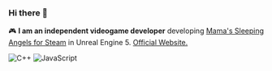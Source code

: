 ### Hi there 👋

<!--
**caydenbullock/caydenbullock** is a ✨ _special_ ✨ repository because its `README.md` (this file) appears on your GitHub profile.

Here are some ideas to get you started:

- 🔭 I’m currently working on ...
- 🌱 I’m currently learning ...
- 👯 I’m looking to collaborate on ...
- 🤔 I’m looking for help with ...
- 💬 Ask me about ...
- 📫 How to reach me: ...
- 😄 Pronouns: ...
- ⚡ Fun fact: ...
-->
<!--
🐱‍💻 **I am inspired by the world of information security** to collaborate on creative solutions for dynamic challenges. I gain satisfaction from working with others and fostering a positive environment, and intend for my balance between software and communication skills to help my team exceed all security goal expectations.

![Python](https://img.shields.io/badge/python-3670A0?style=for-the-badge&logo=python&logoColor=ffdd54) ![MySQL](https://img.shields.io/badge/mysql-%2300f.svg?style=for-the-badge&logo=mysql&logoColor=white) ![HTML5](https://img.shields.io/badge/html5-%23E34F26.svg?style=for-the-badge&logo=html5&logoColor=white) 
-->

🎮 **I am an independent videogame developer** developing [Mama's Sleeping Angels for Steam](https://store.steampowered.com/app/2918310/Mamas_Sleeping_Angels/) in Unreal Engine 5. [Official Website.](https://MamasSleepingAngels.com)

![C++](https://img.shields.io/badge/c++-%2300599C.svg?style=for-the-badge&logo=c%2B%2B&logoColor=white) ![JavaScript](https://img.shields.io/badge/javascript-%23323330.svg?style=for-the-badge&logo=javascript&logoColor=%23F7DF1E) 
